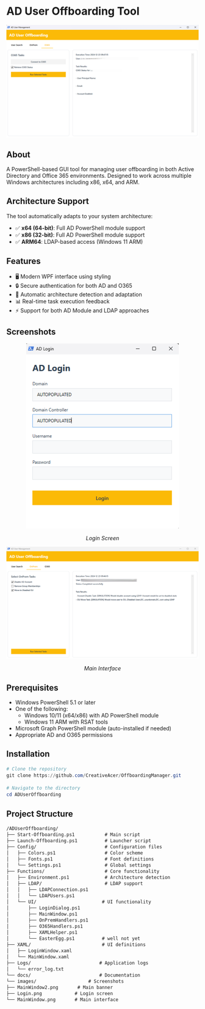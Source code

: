 # AD User Offboarding Tool

<div align="center">
    <img src="./Docs/Images/MainWindow2.png" alt="AD User Offboarding Tool" width="800"/>
</div>

## About
A PowerShell-based GUI tool for managing user offboarding in both Active Directory and Office 365 environments. Designed to work across multiple Windows architectures including x86, x64, and ARM.

## Architecture Support
The tool automatically adapts to your system architecture:
- ✅ **x64 (64-bit)**: Full AD PowerShell module support
- ✅ **x86 (32-bit)**: Full AD PowerShell module support
- ✅ **ARM64**: LDAP-based access (Windows 11 ARM)

## Features
- 🖥️ Modern WPF interface using styling
- 🔒 Secure authentication for both AD and O365
- 🔄 Automatic architecture detection and adaptation
- 📊 Real-time task execution feedback
- ⚡ Support for both AD Module and LDAP approaches

## Screenshots

<div align="center">
    <img src="./Docs/Images/Login.png" alt="Login Screen" width="400"/>
    <p><em>Login Screen</em></p>
</div>

<div align="center">
    <img src="./Docs/Images/MainWindow.png" alt="Main Interface" width="800"/>
    <p><em>Main Interface</em></p>
</div>

## Prerequisites
- Windows PowerShell 5.1 or later
- One of the following:
  - Windows 10/11 (x64/x86) with AD PowerShell module
  - Windows 11 ARM with RSAT tools
- Microsoft Graph PowerShell module (auto-installed if needed)
- Appropriate AD and O365 permissions

## Installation

```powershell
# Clone the repository
git clone https://github.com/CreativeAcer/OffboardingManager.git

# Navigate to the directory
cd ADUserOffboarding
```

## Project Structure
```plaintext
/ADUserOffboarding/
├── Start-Offboarding.ps1           # Main script
├── Launch-Offboarding.ps1          # Launcher script
├── Config/                         # Configuration files
│   ├── Colors.ps1                  # Color scheme
│   ├── Fonts.ps1                   # Font definitions
│   └── Settings.ps1                # Global settings
├── Functions/                      # Core functionality
│   ├── Environment.ps1             # Architecture detection
│   ├── LDAP/                       # LDAP support
│   │   ├── LDAPConnection.ps1
│   │   └── LDAPUsers.ps1
│   └── UI/                        # UI functionality
│       ├── LoginDialog.ps1
│       ├── MainWindow.ps1
│       ├── OnPremHandlers.ps1
│       ├── O365Handlers.ps1
│       ├── XAMLHelper.ps1
│       └── EasterEgg.ps1          # well not yet
├── XAML/                          # UI definitions
│   ├── LoginWindow.xaml
│   └── MainWindow.xaml
├── Logs/                         # Application logs
│   └── error_log.txt
└── docs/                         # Documentation
└── images/                   # Screenshots
├── MainWindow2.png       # Main banner
├── Login.png            # Login screen
└── MainWindow.png       # Main interface
```
